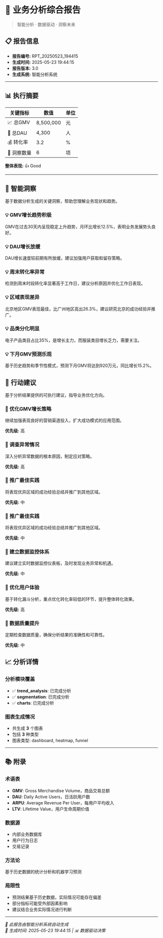 # 🚀 业务分析综合报告

> 智能分析 · 数据驱动 · 洞察未来

## 📋 报告信息

- **报告编号:** RPT_20250523_194415
- **生成时间:** 2025-05-23 19:44:15
- **报告版本:** 3.0
- **生成系统:** 智能分析系统

---

## 📊 执行摘要

| 关键指标 | 数值 | 单位 |
|---------|------|------|
| 📈 总GMV | 8,500,000 | 元 |
| 👥 总DAU | 4,300 | 人 |
| 💰 转化率 | 3.2 | % |
| 🧠 洞察数量 | 6 | 项 |

**整体表现:** 👍 Good

---

## 🧠 智能洞察

基于数据分析生成的关键洞察，帮助您理解业务现状和趋势。

### 💡 GMV增长趋势积极

GMV在过去30天内呈现稳定上升趋势，月环比增长12.5%，表明业务发展势头良好。

### 💡 DAU增长放缓

DAU增长速度较前期有所放缓，建议加强用户获取和留存策略。

### 💡 周末转化率异常

检测到周末时段转化率显著高于工作日，建议分析原因并优化工作日表现。

### 💡 区域表现差异

北京地区GMV表现最佳，比广州地区高出26.3%，建议研究北京的成功经验并推广。

### 💡 品类分化明显

电子产品类目占比35%，是增长主力，而服装类目增长乏力，需要关注。

### 💡 下月GMV预测乐观

基于历史趋势和季节性模式，预测下月GMV将达到920万元，同比增长15.2%。

## 🎯 行动建议

基于分析结果提供的可执行建议，指导业务优化方向。

### 🚀 优化GMV增长策略

继续加强表现良好的营销渠道投入，扩大成功模式的应用范围。

**优先级:** 高

### 🚀 调查异常情况

深入分析异常数据的根本原因，制定应对策略。

**优先级:** 高

### 🚀 推广最佳实践

将表现优异区域的成功经验总结并推广到其他区域。

**优先级:** 中

### 🚀 推广最佳实践

将表现优异区域的成功经验总结并推广到其他区域。

**优先级:** 中

### 🚀 建立数据监控体系

建议建立实时数据监控仪表板，及时发现业务异常和机遇。

**优先级:** 中

### 🚀 优化用户体验

基于转化漏斗分析，重点优化转化率较低的环节，提升整体转化效果。

**优先级:** 高

### 🚀 数据质量提升

定期检查数据质量，确保分析结果的准确性和可靠性。

**优先级:** 中

## 📈 分析详情

### 分析模块覆盖

- ✅ **trend_analysis**: 已完成分析
- ✅ **segmentation**: 已完成分析
- ✅ **charts**: 已完成分析

### 图表生成情况

- 共生成 **3** 个图表
- 包括 **3** 种类型
- 图表类型: dashboard, heatmap, funnel

---

## 📚 附录

### 术语表

- **GMV**: Gross Merchandise Volume，商品交易总额
- **DAU**: Daily Active Users，日活跃用户数
- **ARPU**: Average Revenue Per User，每用户平均收入
- **LTV**: Lifetime Value，用户生命周期价值

### 数据源

- 内部业务数据库
- 用户行为日志
- 交易记录

### 方法论

基于历史数据的统计分析和机器学习预测

### 局限性

- 预测结果基于历史数据，实际情况可能存在偏差
- 部分指标可能受外部因素影响
- 建议结合业务实际情况进行判断

---

*🤖 此报告由智能分析系统自动生成*  
*📅 生成时间: 2025-05-23 19:44:15 | 📊 数据驱动决策*
